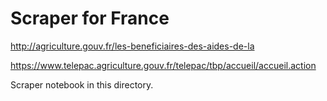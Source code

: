 Scraper for France
=========================

<http://agriculture.gouv.fr/les-beneficiaires-des-aides-de-la>


<https://www.telepac.agriculture.gouv.fr/telepac/tbp/accueil/accueil.action>

Scraper notebook in this directory.
